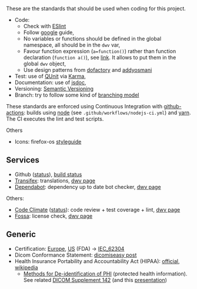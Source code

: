 These are the standards that should be used when coding for this project.

- Code:
  - Check with [ESlint](https://eslint.org/)
  - Follow [google](https://google.github.io/styleguide/jsguide.html) guide,
  - No variables or functions should be defined in the global namespace, all should be in the `dwv` var,
  - Favour function expression (`a=function()`) rather than function declaration (`function a()`), see [link](http://javascriptweblog.wordpress.com/2010/07/06/function-declarations-vs-function-expressions/). It allows to put them in the global `dwv` object,
  - Use design patterns from [dofactory](https://www.dofactory.com/javascript/design-patterns) and [addyosmani](http://www.addyosmani.com/resources/essentialjsdesignpatterns/book/)
- Test: use of [QUnit](https://qunitjs.com/) via [Karma](https://karma-runner.github.io),
- Documentation: use of [jsdoc](https://jsdoc.app/),
- Versioning: [Semantic Versioning](http://semver.org/)
- Branch: try to follow some kind of [branching model](http://nvie.com/posts/a-successful-git-branching-model/)

These standards are enforced using Continuous Integration with [github-actions](https://github.com/features/actions): builds using [node](http://nodejs.org/) (see `.github/workflows/nodejs-ci.yml`) and [yarn](https://classic.yarnpkg.com). The CI executes the lint and test scripts.

Others

- Icons: firefox-os [styleguide](http://www.mozilla.org/en-US/styleguide/products/firefox-os/icons/)

## Services

- Github ([status](https://status.github.com/)), [build status](https://github.com/ivmartel/dwv/actions)
- [Transifex](https://www.transifex.com): translations, [dwv page](https://www.transifex.com/ivmartel/dwv/)
- [Dependabot](https://github.com/dependabot): dependency up to date bot checker, [dwv page](https://github.com/ivmartel/dwv/security/dependabot)

Others:

- [Code Climate](https://codeclimate.com) ([status](http://status.codeclimate.com/)): code review + test coverage + lint, [dwv page](https://codeclimate.com/github/ivmartel/dwv)
- [Fossa](https://fossa.com/): license check, [dwv page](https://app.fossa.io/projects/git%2Bgithub.com%2Fivmartel%2Fdwv)

## Generic

- Certification: [Europe](http://ec.europa.eu/growth/sectors/medical-devices/), [US](https://www.fda.gov/MedicalDevices) (FDA) -> [IEC_62304](https://en.wikipedia.org/wiki/IEC_62304)
- Dicom Conformance Statement: [dicomiseasy post](http://dicomiseasy.blogspot.com.es/2016/01/dicom-conformance-statement.html)
- Health Insurance Portability and Accountability Act (HIPAA): [official](https://www.hhs.gov/hipaa/index.html/), [wikipedia](https://en.wikipedia.org/wiki/Health_Insurance_Portability_and_Accountability_Act)
  - [Methods for De-identification of PHI](https://www.hhs.gov/hipaa/for-professionals/privacy/special-topics/de-identification/index.html) (protected health information). See related [DICOM Supplement 142](http://dicom.nema.org/medical/dicom/2022a/output/chtml/part15/chapter_E.html) (and this [presentation](http://www.dclunie.com/papers/D2_1045_Clunie_Deidentification.pdf))
